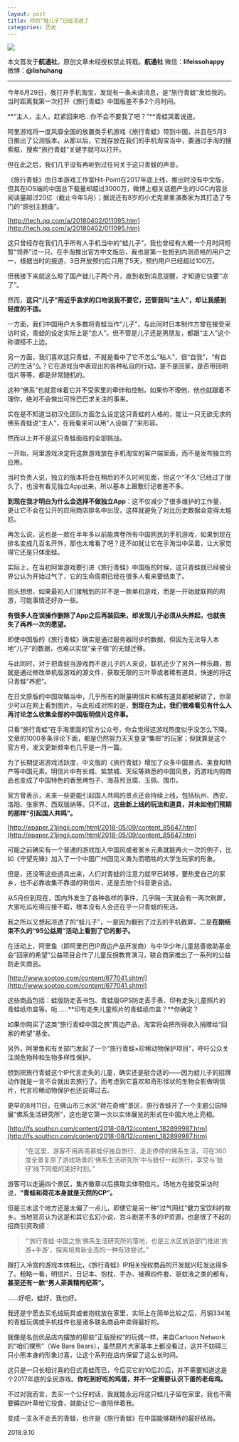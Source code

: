 ```yaml
---
layout: post
title: 你的“蛙儿子”已经凉透了
categories: 历史
---
```


![](https://ws1.sinaimg.cn/large/4b91f9d5gy1fv4jlpvhf6j20u00mok18.jpg)

本文首发于**航通社**，原创文章未经授权禁止转载。**航通社** 微信：**lifeissohappy** 微博：**@lishuhang**

---

今年6月29日，我打开手机淘宝，发现有一条未读消息，是“旅行青蛙”发给我的。当时距离我第一次打开《旅行青蛙》中国版差不多2个月时间。

**“主人，主人，赶紧回来吧…你不会不要我了吧？”**青蛙哭着说道。

阿里游戏将一度风靡全国的放置类手机游戏《旅行青蛙》带到中国，并且在5月3日推出了公测版本。从那以后，它就存放在我们的手机淘宝当中，要通过手淘的搜索框，搜索“旅行青蛙”关键字就可以打开。

但在此之后，我们几乎没有再听到过任何关于这只青蛙的声音。

《旅行青蛙》由日本游戏工作室Hit-Point在2017年底上线，推出时没有中文版，但其在iOS端的中国总下载量却超过3000万，微博上相关话题产生的UGC内容总阅读量超过20亿（截止今年5月）；据说还有8岁的小尤克里里演奏家为其打造了专门的“原创主题曲”。

[http://tech.qq.com/a/20180402/011095.htm](http://tech.qq.com/a/20180402/011095.htm)

这只曾经存在我们几乎所有人手机当中的“蛙儿子”，我也曾经有大概一个月时间短暂“领养”过一只。在手淘推出官方中文版后，我也是第一批抢到内测资格的用户之一，根据当时的报道，3日开放预约后只用了5天，预约用户已经超过100万。

但我接下来就这么晾了国产蛙儿子两个月，直到收到消息提醒，才知道它快要“凉了”。

然而，**这只“儿子”用近乎哀求的口吻说我不要它，还管我叫“主人”，却让我感到轻度的不适。**

一方面，我们中国用户大多数将青蛙当作“儿子”，与此同时日本制作方曾在接受采访时说，青蛙的设定实际上是“恋人”。但不管是儿子还是男朋友，都跟“主人”这个称谓搭不上边。

另一方面，我们喜欢这只青蛙，不就是看中了它不怎么“粘人”，很“自我”，“有自己的生活”么？它在游戏当中表现出的各种私自的行动，是不是回家，是否带回明信片等等，都是非常随机的。

这种“佛系”也就意味着它并不受家里的牵绊和控制，如果你不理他，他也就跟着不理你，绝对不会做出可怜巴巴求关注的事来。

实在是不知道当初汉化团队方面怎么设定这只青蛙的人格的，能让一只无欲无求的佛系青蛙说“主人”，在我看来可以用“人设崩了”来形容。

然而以上并不是这只青蛙面临的全部挑战。

一开始，阿里游戏决定将这款游戏放在手机淘宝的客户端里面，而不是发布独立的应用。

当时负责人说，独立的版本将会在稍后的不久时间见面，但这个“不久”已经过了很久了，也没有看见独立App出来，所以基本上跟敷衍记者差不多。

**到现在我才明白为什么会选择不做独立App**：这不仅减少了很多维护的工作量，更让它不会在公开的应用商店排名中出现，这样就避免了对比历史数据会变得太尴尬。

再怎么说，这也是一款在半年多以前能席卷所有中国网民的手机游戏，如果到现在排名变成几百名开外，那也太难看了吧？还不如就让它在手淘当中呆着，让大家觉得它还是只体面蛙。

实际上，在当初阿里游戏要引进《旅行青蛙》中国版的时候，这只青蛙就已经被业界公认为开始过气了，它的生命周期已经在很多人看来要结束了。

回头想想，如果最初人们接触到的并不是一款单机游戏，而是一开始就联网的网游，可能事情还好办一些。

**有很多人在误操作删除了App之后再装回来，却发现儿子必须从头养起，也就丧失了再养一次的愿望。**

即使中国版的《旅行青蛙》确实是通过服务器同步的数据，但因为无法导入本地“儿子”的数据，也难以实现“亲子情”的无缝迁移。

与此同时，对于把青蛙当游戏而不是儿子的人来说，联机还少了另外一种乐趣，那就是通过修改单机版游戏的源文件，获取无限的三叶草或者稀有道具，快速的将这只青蛙“养肥”。

在日文原版的中国攻略当中，几乎所有的限量明信片和稀有道具都被解锁了，你至少可以在网上看到图片。与此形成对照的是，**到现在为止，我们很难看见有什么人再讨论怎么收集全部的中国版明信片这件事。**

只看“旅行青蛙”在手淘里面的官方公众号，你会觉得这游戏热度似乎没怎么下降。文章的1000多条评论下面，都是仍然努力天天登录“集邮”的玩家；但就算是这个官方号，发文更新频率也几乎是一月一篇。

为了长期促进游戏活跃度，中文版的《旅行青蛙》增加了众多中国景点、美食和特产等中国元素。明信片中有长城、紫禁城、天坛等熟悉的中国风景，而游戏内购商品也变成了中国特色的香葱烤包子、海苔煎豆腐、玉佩、围巾。

官方曾表示，未来一些更能引起国人共鸣的景点还会持续上线，包括杭州、西安、洛阳、张家界、西双版纳等。只不过，**这些新上线的玩法和道具，并未如他们预期的那样“引起国人共鸣”。**

[http://epaper.21jingji.com/html/2018-05/09/content_85647.htm](http://epaper.21jingji.com/html/2018-05/09/content_85647.htm)

可能之前确实有一个普通的游戏加入中国风或者家乡元素就能再火一次的例子，比如《守望先锋》加入了一个中国广州因见义勇为而牺牲的大学生玩家的形象。

但是，还没等这些道具出来，人们对青蛙的注意力就早已转移，要热爱自己的家乡，也不必靠收集不靠谱的明信片，还是去拍个抖音更合适。

从5月份到现在，国内外发生了各种各样的事件，几乎隔一天就会有一两次刷屏，大家吃瓜吃得应接不暇，根本没有人会还在乎一只青蛙的死活。

我之所以又想起凉透了的“蛙儿子”，一是因为翻到了过去的手机截屏，二是**在刚结束不久的“95公益周”活动上看到了它的影子。**

在活动上，阿里鱼（即阿里巴巴IP周边产品开发商）与中华少年儿童慈善救助基金会“回家的希望”公益项目合作了儿童反拐教育演习，联合商家推出了一系列的公益防走失商品。

[http://www.sootoo.com/content/677041.shtml](http://www.sootoo.com/content/677041.shtml)

这些商品包括：蛙版防走丢书包、青蛙版GPS防走丢手表、印有走失儿童照片的青蛙纸巾盒等。呃……**印有走失儿童照片的青蛙纸巾盒？**你确定？

如果你购买了这类“旅行青蛙中国之旅”周边产品，淘宝将会把所得收入捐赠给“回家的希望”基金。

另外，阿里鱼和有关部门发起了一个“旅行青蛙×珍稀动物保护项目”，呼吁公众关注濒危物种和生物多样性保护。

想到把旅行青蛙这个IP代言走失的儿童，确实还是挺合适的——因为蛙儿子的招牌动作就是一言不合就出去旅行了。而考虑到它喜欢和奇形怪状的生物合影做明信片，代言珍稀动物保护也还说得过去。

更早的8月11日，在佛山市三水区“荷花奇境”景区，旅行青蛙开了一个主题公园特展“佛系生活研究所”，这也是它第一次以实体展览的形式在中国大地上亮相。

[http://fs.southcn.com/content/2018-08/12/content_182899987.htm](http://fs.southcn.com/content/2018-08/12/content_182899987.htm)

> “在这里，游客不用再羡慕蛙仔独自旅行、走走停停的佛系生活，可在360度全景复原了游戏场景的‘佛系生活研究所’中与蛙仔一起旅行，享受与‘蛙仔’线下同框的美好时刻。”

游客可以走遍四个景区，集齐徽章以后换取实体明信片。场地方在接受采访时说，**“青蛙和荷花本身就是天然的CP”。**

但是三水这个地方还是太偏了一点儿，即使它是另一种“过气网红”健力宝饮料的故乡。当地官员认为这是和其它玄幻小说、宫斗剧差不多的IP资源，也是很了不起的招商引资政绩：

> “‘旅行青蛙·中国之旅’佛系生活研究所的落地，也是三水区旅游部门推进‘旅游+手游’，探索培育新业态的一种有效尝试。”

跟打入冷宫的游戏本体相比，《旅行青蛙》IP相关授权商品的开发就兴旺发达得多了。粗略一看，明信片、日记本、抱枕、手办、被褥四件套、驱蚊液之类的都有，**甚至还有一款“男人茶黄精枸杞茶”。**

……好吧，蛙好，我也好。

我还是宁愿去买毛绒玩具或者抱枕放在家里，实际上在简单比较之后，月销334笔的青蛙玩偶或手机挂件也是诸多联名商品中卖得最好的。

就像是名创优品店内摆放的那些“正版授权”的玩偶一样，来自Cartoon Network的“咱们裸熊”（We Bare Bears），虽然原片大家基本上都没看过，这并不妨碍三只小熊本身的形象讨喜，让这个系列在店内保留了这么长时间。

这只是一只长相讨喜的日式青蛙而已，今后买它的10后20后，并不需要知道这是个2017年底的全民游戏。**你吃到好吃的鸡蛋，并不一定需要认识下蛋的老母鸡。**

不过对我而言，去买一个公仔的话，我就能永远将这只蛙儿子留在家里，我也不需要薅四叶草给它投食，就能让它一直陪伴着我。

变成一支永不走丢的青蛙，也许是《旅行青蛙》在中国能够期待的最好结局。



2018.9.10